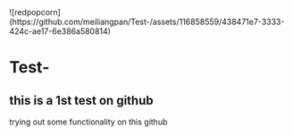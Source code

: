 <div align=”center”>![redpopcorn](https://github.com/meiliangpan/Test-/assets/116858559/438471e7-3333-424c-ae17-6e386a580814)</div> 

# Test-
## this is a 1st test on github 
trying out some functionality on this github

